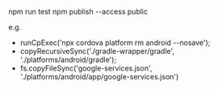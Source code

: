
npm run test
npm publish --access public


e.g.

* runCpExec('npx cordova platform rm android --nosave');
* copyRecursiveSync('./gradle-wrapper/gradle', './platforms/android/gradle');
* fs.copyFileSync('google-services.json', './platforms/android/app/google-services.json')
